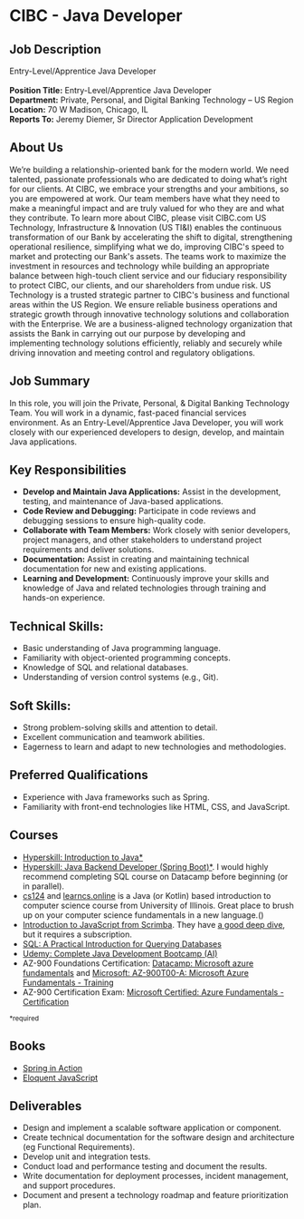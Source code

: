 # CIBC - Java Developer

## Job Description

Entry-Level/Apprentice Java Developer
<br>
<br> **Position Title:** Entry-Level/Apprentice Java Developer
<br> **Department:** Private, Personal, and Digital Banking Technology – US Region
<br> **Location:** 70 W Madison, Chicago, IL
<br> **Reports To:** Jeremy Diemer, Sr Director Application Development

## About Us

We’re building a relationship-oriented bank for the modern world. We need talented, passionate professionals who are dedicated to doing what’s right for our clients.
At CIBC, we embrace your strengths and your ambitions, so you are empowered at work. Our team members have what they need to make a meaningful impact and are truly valued for who they are and what they contribute.
To learn more about CIBC, please visit CIBC.com
US Technology, Infrastructure & Innovation (US TI&I) enables the continuous transformation of our Bank by accelerating the shift to digital, strengthening operational resilience, simplifying what we do, improving CIBC's speed to market and protecting our Bank's assets. The teams work to maximize the investment in resources and technology while building an appropriate balance between high-touch client service and our fiduciary responsibility to protect CIBC, our clients, and our shareholders from undue risk.
US Technology is a trusted strategic partner to CIBC's business and functional areas within the US Region. We ensure reliable business operations and strategic growth through innovative technology solutions and collaboration with the Enterprise. We are a business-aligned technology organization that assists the Bank in carrying out our purpose by developing and implementing technology solutions efficiently, reliably and securely while driving innovation and meeting control and regulatory obligations.

## Job Summary

In this role, you will join the Private, Personal, & Digital Banking Technology Team. You will work in a dynamic, fast-paced financial services environment.
As an Entry-Level/Apprentice Java Developer, you will work closely with our experienced developers to design, develop, and maintain Java applications.

## Key Responsibilities

- **Develop and Maintain Java Applications:** Assist in the development, testing, and maintenance of Java-based applications.
- **Code Review and Debugging:** Participate in code reviews and debugging sessions to ensure high-quality code.
- **Collaborate with Team Members:** Work closely with senior developers, project managers, and other stakeholders to understand project requirements and deliver solutions.
- **Documentation:** Assist in creating and maintaining technical documentation for new and existing applications.
- **Learning and Development:** Continuously improve your skills and knowledge of Java and related technologies through training and hands-on experience.

## Technical Skills:

- Basic understanding of Java programming language.
- Familiarity with object-oriented programming concepts.
- Knowledge of SQL and relational databases.
- Understanding of version control systems (e.g., Git).

## Soft Skills:

- Strong problem-solving skills and attention to detail.
- Excellent communication and teamwork abilities.
- Eagerness to learn and adapt to new technologies and methodologies.

## Preferred Qualifications

- Experience with Java frameworks such as Spring.
- Familiarity with front-end technologies like HTML, CSS, and JavaScript.

## Courses

- [Hyperskill: Introduction to Java*](https://hyperskill.org/courses/8)
- [Hyperskill: Java Backend Developer (Spring Boot)*](https://hyperskill.org/courses/12). I would highly recommend completing SQL course on Datacamp before beginning (or in parallel).
- [cs124](https://www.cs124.org/) and [learncs.online](https://www.learncs.online/) is a Java (or Kotlin) based introduction to computer science course from University of Illinois. Great place to brush up on your computer science fundamentals in a new language.()
- [Introduction to JavaScript from Scrimba](https://scrimba.com/learn-javascript-c0v). They have [a good deep dive](https://scrimba.com/javascript-deep-dive-c0a), but it requires a subscription.
- [SQL: A Practical Introduction for Querying Databases](https://www.coursera.org/programs/dpi-workforce-career-academy-me956/learn/sql-practical-introduction-for-querying-databases)
- [Udemy: Complete Java Development Bootcamp (AI)](https://www.udemy.com/course/the-complete-java-development-bootcamp/?couponCode=ST21MT121624)
- AZ-900 Foundations Certification: [Datacamp: Microsoft azure fundamentals](https://www.datacamp.com/users/sign_in?redirect=http%3A%2F%2Fapp.datacamp.com%2Flearn%2Fskill-tracks%2Fmicrosoft-azure-fundamentals-az-900&dc_referrer=https%3A%2F%2Fgithub.com%2FDPI-WE%2Flaunch-plans%2Fissues%2F34) and [Microsoft: AZ-900T00-A: Microsoft Azure Fundamentals - Training](https://learn.microsoft.com/en-us/training/courses/az-900t00#course-syllabus)
- AZ-900 Certification Exam: [Microsoft Certified: Azure Fundamentals - Certification](https://learn.microsoft.com/en-us/credentials/certifications/azure-fundamentals/?practice-assessment-type=certification#certification-take-the-exam)

<small>*required</small>

## Books

- [Spring in Action](https://www.manning.com/books/spring-in-action-sixth-edition)
- [Eloquent JavaScript](https://eloquentjavascript.net/)

## Deliverables

- Design and implement a scalable software application or component.
- Create technical documentation for the software design and architecture (eg Functional Requirements).
- Develop unit and integration tests.
- Conduct load and performance testing and document the results.
- Write documentation for deployment processes, incident management, and support procedures.
- Document and present a technology roadmap and feature prioritization plan.